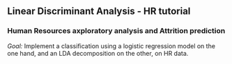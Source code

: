 ## Linear Discriminant Analysis - HR tutorial
### Human Resources axploratory analysis and Attrition prediction

_Goal:_ Implement a classification using a logistic regression model on the one hand, and an LDA decomposition on the other, on HR data.